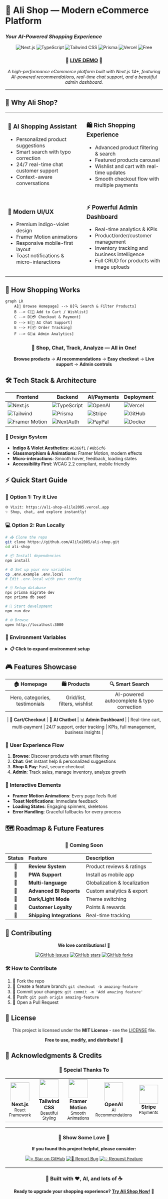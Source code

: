 # 🛒 Ali Shop — Modern eCommerce Platform

### *Your AI-Powered Shopping Experience*

<div align="center">

![Next.js](https://img.shields.io/badge/Next.js-14+-black?style=for-the-badge&logo=next.js&logoColor=white)
![TypeScript](https://img.shields.io/badge/TypeScript-3178C6?style=for-the-badge&logo=typescript&logoColor=white)
![Tailwind CSS](https://img.shields.io/badge/Tailwind_CSS-06B6D4?style=for-the-badge&logo=tailwindcss&logoColor=white)
![Prisma](https://img.shields.io/badge/Prisma-2D3748?style=for-the-badge&logo=prisma&logoColor=white)
![Vercel](https://img.shields.io/badge/Vercel-000000?style=for-the-badge&logo=vercel&logoColor=white)
![Free](https://img.shields.io/badge/100%25-FREE-gold?style=for-the-badge&logo=gift&logoColor=white)

### 🚀 **[LIVE DEMO](https://ali-shop-alilo2005.vercel.app/)** 🚀

*A high-performance eCommerce platform built with Next.js 14+, featuring AI-powered recommendations, real-time chat support, and a beautiful admin dashboard.*

---

</div>

## 🌟 **Why Ali Shop?**

<table>
<tr>
<td width="50%">

### 🤖 **AI Shopping Assistant**
- Personalized product suggestions
- Smart search with typo correction
- 24/7 real-time chat customer support
- Context-aware conversations

</td>
<td width="50%">

### 🛍️ **Rich Shopping Experience**
- Advanced product filtering & search
- Featured products carousel
- Wishlist and cart with real-time updates
- Smooth checkout flow with multiple payments

</td>
</tr>
<tr>
<td width="50%">

### 🎨 **Modern UI/UX**
- Premium indigo-violet design
- Framer Motion animations
- Responsive mobile-first layout
- Toast notifications & micro-interactions

</td>
<td width="50%">

### ⚡ **Powerful Admin Dashboard**
- Real-time analytics & KPIs
- Product/order/customer management
- Inventory tracking and business intelligence
- Full CRUD for products with image uploads

</td>
</tr>
</table>

## 🎯 **How Shopping Works**

```mermaid
graph LR
    A[🛒 Browse Homepage] --> B[🔍 Search & Filter Products]
    B --> C[🛒 Add to Cart / Wishlist]
    C --> D[💳 Checkout & Payment]
    D --> E[🤖 AI Chat Support]
    E --> F[📦 Order Tracking]
    F --> G[📊 Admin Analytics]
```

<div align="center">

### 💫 **Shop, Chat, Track, Analyze — All in One!**

**Browse products** → **AI recommendations** → **Easy checkout** → **Live support** → **Admin controls**

</div>

## 🛠️ **Tech Stack & Architecture**

<div align="center">

| Frontend | Backend | AI/Payments | Deployment |
|----------|---------|-------------|------------|
| ![Next.js](https://img.shields.io/badge/Next.js-14+-black?style=flat-square&logo=next.js) | ![TypeScript](https://img.shields.io/badge/TypeScript-3178C6?style=flat-square&logo=typescript) | ![OpenAI](https://img.shields.io/badge/OpenAI-23282D?style=flat-square&logo=openai) | ![Vercel](https://img.shields.io/badge/Vercel-000000?style=flat-square&logo=vercel) |
| ![Tailwind](https://img.shields.io/badge/Tailwind-06B6D4?style=flat-square&logo=tailwindcss) | ![Prisma](https://img.shields.io/badge/Prisma-2D3748?style=flat-square&logo=prisma) | ![Stripe](https://img.shields.io/badge/Stripe-635BFF?style=flat-square&logo=stripe&logoColor=white) | ![GitHub](https://img.shields.io/badge/GitHub-181717?style=flat-square&logo=github) |
| ![Framer Motion](https://img.shields.io/badge/Framer-0055FF?style=flat-square&logo=framer) | ![NextAuth](https://img.shields.io/badge/NextAuth.js-4AE07F?style=flat-square&logo=nextdotjs) | ![PayPal](https://img.shields.io/badge/PayPal-00457C?style=flat-square&logo=paypal) | ![Docker](https://img.shields.io/badge/Docker-2496ED?style=flat-square&logo=docker) |

</div>

### 🎨 **Design System**
- **Indigo & Violet Aesthetics**: `#6366f1` / `#8b5cf6`
- **Glassmorphism & Animations**: Framer Motion, modern effects
- **Micro-interactions**: Smooth hover, feedback, loading states
- **Accessibility First**: WCAG 2.2 compliant, mobile friendly

## ⚡ **Quick Start Guide**

### 🚀 **Option 1: Try it Live**
```bash
🌐 Visit: https://ali-shop-alilo2005.vercel.app
✨ Shop, chat, and explore instantly!
```

### 💻 **Option 2: Run Locally**

```bash
# 📥 Clone the repo
git clone https://github.com/Alilo2005/ali-shop.git
cd ali-shop

# 📦 Install dependencies
npm install

# ⚙️ Set up your env variables
cp .env.example .env.local
# Edit .env.local with your config

# 🗄️ Setup database
npx prisma migrate dev
npx prisma db seed

# 🚀 Start development
npm run dev

# 🌐 Browse
open http://localhost:3000
```

### 🔑 **Environment Variables**

<details>
<summary><b>📋 Click to expand environment setup</b></summary>

```env
# Database
DATABASE_URL="postgresql://username:password@localhost:5432/aliShop"

# NextAuth
NEXTAUTH_SECRET="your-secret-key"
NEXTAUTH_URL="http://localhost:3000"

# Stripe
STRIPE_PUBLISHABLE_KEY="pk_test_..."
STRIPE_SECRET_KEY="sk_test_..."

# OAuth Providers
GOOGLE_CLIENT_ID="your-google-client-id"
GOOGLE_CLIENT_SECRET="your-google-client-secret"

# AI Features
OPENAI_API_KEY="sk-..."

# Email
EMAIL_SERVER_USER="your-email@example.com"
EMAIL_SERVER_PASSWORD="your-password"
EMAIL_FROM="noreply@ali-shop.com"
```

</details>


## 🎮 **Features Showcase**

<div align="center">

| 🏠 **Homepage** | 🛍️ **Products** | 🔍 **Smart Search** |
|:---:|:---:|:---:|
| Hero, categories, testimonials | Grid/list, filters, wishlist | AI-powered autocomplete & typo correction |

| 🛒 **Cart/Checkout** | 🤖 **AI Chatbot** | 📊 **Admin Dashboard** |
| Real-time cart, multi-payment | 24/7 support, order tracking | KPIs, full management, business insights |

</div>

### 🚀 **User Experience Flow**

1. **Browse**: Discover products with smart filtering
2. **Chat**: Get instant help & personalized suggestions
3. **Shop & Pay**: Fast, secure checkout
4. **Admin**: Track sales, manage inventory, analyze growth

### 💫 **Interactive Elements**

- **Framer Motion Animations**: Every page feels fluid
- **Toast Notifications**: Immediate feedback
- **Loading States**: Engaging spinners, skeletons
- **Error Handling**: Graceful fallbacks for every process

## 🗺️ **Roadmap & Future Features**

<div align="center">

### 🎯 **Coming Soon**

</div>

| Status | Feature | Description |
|:---:|:---|:---|
| 🔄 | **Review System** | Product reviews & ratings |
| 🔄 | **PWA Support** | Install as mobile app |
| 🔄 | **Multi-language** | Globalization & localization |
| 🔄 | **Advanced BI Reports** | Custom analytics & export |
| 🔄 | **Dark/Light Mode** | Theme switching |
| 🔄 | **Customer Loyalty** | Points & rewards |
| 🔄 | **Shipping Integrations** | Real-time tracking |

## 🤝 **Contributing**

<div align="center">

**We love contributions!** 🎉

[![GitHub issues](https://img.shields.io/github/issues/Alilo2005/ali-shop?style=for-the-badge)](https://github.com/Alilo2005/ali-shop/issues)
[![GitHub stars](https://img.shields.io/github/stars/Alilo2005/ali-shop?style=for-the-badge)](https://github.com/Alilo2005/ali-shop/stargazers)
[![GitHub forks](https://img.shields.io/github/forks/Alilo2005/ali-shop?style=for-the-badge)](https://github.com/Alilo2005/ali-shop/network)

</div>

### 🛠️ **How to Contribute**

1. 🍴 Fork the repo
2. 🌟 Create a feature branch: `git checkout -b amazing-feature`
3. 💫 Commit your changes: `git commit -m 'Add amazing feature'`
4. 🚀 Push: `git push origin amazing-feature`
5. 🎉 Open a Pull Request

## 📄 **License**

<div align="center">

This project is licensed under the **MIT License** - see the [LICENSE](LICENSE) file.

**Free to use, modify, and distribute!** 🎉

</div>

## 🙏 **Acknowledgments & Credits**

<div align="center">

### 💝 **Special Thanks To**

</div>

<table align="center">
<tr>
<td align="center" width="20%">
<img src="https://skillicons.dev/icons?i=nextjs" width="60"/><br/>
<b>Next.js</b><br/>
<sub>React Framework</sub>
</td>
<td align="center" width="20%">
<img src="https://skillicons.dev/icons?i=tailwind" width="60"/><br/>
<b>Tailwind CSS</b><br/>
<sub>Beautiful Styling</sub>
</td>
<td align="center" width="20%">
<img src="https://skillicons.dev/icons?i=framer" width="60"/><br/>
<b>Framer Motion</b><br/>
<sub>Smooth Animations</sub>
</td>
<td align="center" width="20%">
<img src="https://skillicons.dev/icons?i=openai" width="60"/><br/>
<b>OpenAI</b><br/>
<sub>AI Recommendations</sub>
</td>
<td align="center" width="20%">
<img src="https://skillicons.dev/icons?i=stripe" width="60"/><br/>
<b>Stripe</b><br/>
<sub>Payments</sub>
</td>
</tr>
</table>

---

<div align="center">

### 🌟 **Show Some Love** 🌟

**If you found this project helpful, please consider:**

[![⭐ Star on GitHub](https://img.shields.io/badge/⭐-Star_on_GitHub-gold?style=for-the-badge&logo=github)](https://github.com/Alilo2005/ali-shop)
[![🐛 Report Bug](https://img.shields.io/badge/🐛-Report_Bug-red?style=for-the-badge&logo=github)](https://github.com/Alilo2005/ali-shop/issues)
[![💡 Request Feature](https://img.shields.io/badge/💡-Request_Feature-blue?style=for-the-badge&logo=github)](https://github.com/Alilo2005/ali-shop/issues)

---

### 🛒 **Built with ❤️, AI, and lots of ☕** 

**Ready to upgrade your shopping experience?** [**Try Ali Shop Now!**](https://ali-shop-alilo2005.vercel.app) 🚀

</div>
